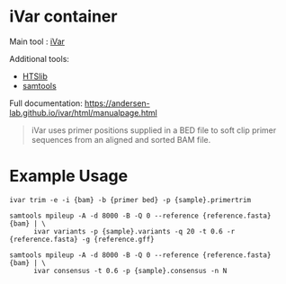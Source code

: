 # iVar container

Main tool : [iVar](https://andersen-lab.github.io/ivar/html/manualpage.html)

Additional tools:
* [HTSlib](https://github.com/samtools/htslib)
* [samtools](http://www.htslib.org/)

Full documentation: https://andersen-lab.github.io/ivar/html/manualpage.html

> iVar uses primer positions supplied in a BED file to soft clip primer sequences from an aligned and sorted BAM file.

# Example Usage

```
ivar trim -e -i {bam} -b {primer bed} -p {sample}.primertrim
```
```
samtools mpileup -A -d 8000 -B -Q 0 --reference {reference.fasta} {bam} | \
      ivar variants -p {sample}.variants -q 20 -t 0.6 -r {reference.fasta} -g {reference.gff}
```
```
samtools mpileup -A -d 8000 -B -Q 0 --reference {reference.fasta} {bam} | \
      ivar consensus -t 0.6 -p {sample}.consensus -n N
```
